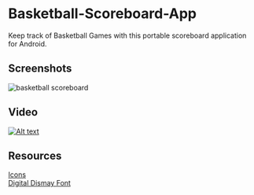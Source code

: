 # Basketball-Scoreboard-App
Keep track of Basketball Games with this portable scoreboard application for Android.

## Screenshots
![basketball scoreboard](https://user-images.githubusercontent.com/29515038/39671110-e35cc9f4-50c6-11e8-861e-a8c2919da019.png)

## Video
[![Alt text](https://img.youtube.com/vi/6iQxzxED9KU/0.jpg)](https://www.youtube.com/watch?v=VID)

## Resources
[Icons](https://icons8.com.html)  
[Digital Dismay Font](https://www.dafont.com/digital-dismay.font#null.html)


